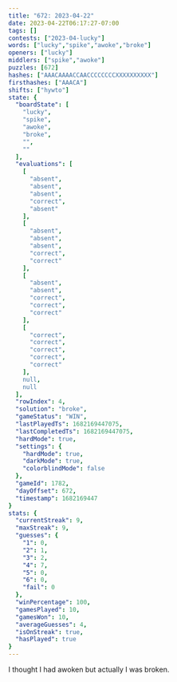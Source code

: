```yaml
---
title: "672: 2023-04-22"
date: 2023-04-22T06:17:27-07:00
tags: []
contests: ["2023-04-lucky"]
words: ["lucky","spike","awoke","broke"]
openers: ["lucky"]
middlers: ["spike","awoke"]
puzzles: [672]
hashes: ["AAACAAAACCAACCCCCCCCXXXXXXXXXX"]
firsthashes: ["AAACA"]
shifts: ["hywto"]
state: {
  "boardState": [
    "lucky",
    "spike",
    "awoke",
    "broke",
    "",
    ""
  ],
  "evaluations": [
    [
      "absent",
      "absent",
      "absent",
      "correct",
      "absent"
    ],
    [
      "absent",
      "absent",
      "absent",
      "correct",
      "correct"
    ],
    [
      "absent",
      "absent",
      "correct",
      "correct",
      "correct"
    ],
    [
      "correct",
      "correct",
      "correct",
      "correct",
      "correct"
    ],
    null,
    null
  ],
  "rowIndex": 4,
  "solution": "broke",
  "gameStatus": "WIN",
  "lastPlayedTs": 1682169447075,
  "lastCompletedTs": 1682169447075,
  "hardMode": true,
  "settings": {
    "hardMode": true,
    "darkMode": true,
    "colorblindMode": false
  },
  "gameId": 1782,
  "dayOffset": 672,
  "timestamp": 1682169447
}
stats: {
  "currentStreak": 9,
  "maxStreak": 9,
  "guesses": {
    "1": 0,
    "2": 1,
    "3": 2,
    "4": 7,
    "5": 0,
    "6": 0,
    "fail": 0
  },
  "winPercentage": 100,
  "gamesPlayed": 10,
  "gamesWon": 10,
  "averageGuesses": 4,
  "isOnStreak": true,
  "hasPlayed": true
}
---
```

<!-- more -->
I thought I had awoken but actually I was broken. 
